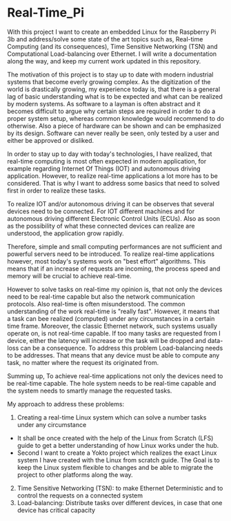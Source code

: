 # Real-Time_Pi

With this project I want to create an embedded Linux for the Raspberry Pi 3b and address/solve some state of the art topics such as, Real-time Computing (and its consequences), Time Sensitive Networking (TSN) and Computational Load-balancing over Ethernet.
I will write a documentation along the way, and keep my current work updated in this repository.

The motivation of this project is to stay up to date with modern industrial systems that become everly growing complex.
As the digitization of the world is drastically growing, my experience today is, that there is a general lag of basic understanding what is to be expected and what can be realized by modern systems. As software to a layman is often abstract and it becomes difficult to argue why certain steps are required in order to do a proper system setup, whereas common knowledge would recommend to do otherwise.
Also a piece of hardware can be shown and can be emphasized by its design. Software can never really be seen, only tested by a user and either be approved or disliked.

In order to stay up to day with today's technologies, I have realized, that real-time computing is most often expected in modern application, for example regarding Internet Of Things (IOT) and autonomous driving application. However, to realize real-time applications a lot more has to be considered.
That is why I want to address some basics that need to solved first in order to realize these tasks.

To realize IOT and/or autonomous driving it can be observes that several devices need to be connected. For IOT different machines and for autonomous driving different Electronic Control Units (ECUs). Also as soon as the possibility of what these connected devices can realize are understood, the application grow rapidly.

Therefore, simple and small computing performances are not sufficient and powerful servers need to be introduced.
To realize real-time applications however, most today's systems work on "best effort" algorithms. This means that if an increase of requests are incoming, the process speed and memory will be crucial to achieve real-time.

However to solve tasks on real-time my opinion is, that not only the devices need to be real-time capable but also the network communication protocols. Also real-time is often misunderstood. The common understanding of the work real-time is "really fast". However, it means that a task can bee realized (computed) under any circumstances in a certain time frame. Moreover, the classic Ethernet network, such systems usually operate on, is not real-time capable. If too many tasks are requested from I device, either the latency will increase or the task will be dropped and data-loss can be a consequence.
To address this problem Load-balancing needs to be addresses. That means that any device must be able to compute any task, no matter where the request its originated from.

Summing up, To achieve real-time applications not only the devices need to be real-time capable. The hole system needs to be real-time capable and the system needs to smartly manage the requested tasks. 

My approach to address these problems:
1. Creating a real-time Linux system which can solve a number tasks under any circumstance
* It shall be once created with the help of the Linux from Scratch (LFS) guide to get a better understanding of how Linux works under the hub.
* Second I want to create a Yokto project which realizes the exact Linux system I have created with the Linux from scratch guide. The Goal is to keep the Linux system flexible to changes and be able to migrate the project to other platforms along the way.

2. Time Sensitive Networking (TSN): to make Ethernet Deterministic and to control the requests on a connected system
3. Load-balancing: Distribute tasks over different devices, in case that one device has critical capacity



